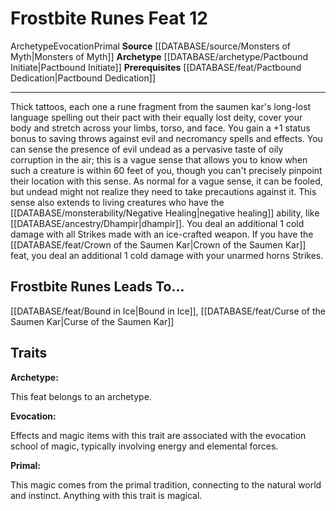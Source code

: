 ﻿---
feat: Frostbite Runes
id: '3417'
leads_to: '[[DATABASE/feat/Bound in Ice|Bound in Ice]] , [[DATABASE/feat/Curse of
  the Saumen Kar|Curse of the Saumen Kar]]'
level: '12'
name: Frostbite Runes
prerequisite: '[[DATABASE/feat/Pactbound Dedication|Pactbound Dedication]]'
rarity: Common
school: Evocation
source: '[[DATABASE/source/Monsters of Myth|Monsters of Myth]]'
trait:
- '[[DATABASE/trait/Archetype|Archetype]]'
- '[[DATABASE/trait/Evocation|Evocation]]'
- '[[DATABASE/trait/Primal|Primal]]'
type: Feat

---
# Frostbite Runes <span class="item-type">Feat 12</span>

<span class="item-trait">Archetype</span><span class="item-trait">Evocation</span><span class="item-trait">Primal</span>
**Source** [[DATABASE/source/Monsters of Myth|Monsters of Myth]]
**Archetype** [[DATABASE/archetype/Pactbound Initiate|Pactbound Initiate]]
**Prerequisites** [[DATABASE/feat/Pactbound Dedication|Pactbound Dedication]]

---
Thick tattoos, each one a rune fragment from the saumen kar's long-lost language spelling out their pact with their equally lost deity, cover your body and stretch across your limbs, torso, and face. You gain a +1 status bonus to saving throws against evil and necromancy spells and effects. You can sense the presence of evil undead as a pervasive taste of oily corruption in the air; this is a vague sense that allows you to know when such a creature is within 60 feet of you, though you can't precisely pinpoint their location with this sense. As normal for a vague sense, it can be fooled, but undead might not realize they need to take precautions against it. This sense also extends to living creatures who have the [[DATABASE/monsterability/Negative Healing|negative healing]] ability, like [[DATABASE/ancestry/Dhampir|dhampir]].
 You deal an additional 1 cold damage with all Strikes made with an ice-crafted weapon. If you have the [[DATABASE/feat/Crown of the Saumen Kar|Crown of the Saumen Kar]] feat, you deal an additional 1 cold damage with your unarmed horns Strikes.

## Frostbite Runes Leads To...

[[DATABASE/feat/Bound in Ice|Bound in Ice]], [[DATABASE/feat/Curse of the Saumen Kar|Curse of the Saumen Kar]]

## Traits

**Archetype:**

This feat belongs to an archetype.

**Evocation:**

Effects and magic items with this trait are associated with the evocation school of magic, typically involving energy and elemental forces.

**Primal:**

This magic comes from the primal tradition, connecting to the natural world and instinct. Anything with this trait is magical.